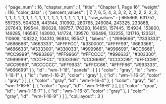 {
  "page_num" : 16,
  "chapter_num" : 1,
  "title" : "Chapter 1, Page 16",
  "weight" : 116,
  "color_data" : {
    "percent_values" : [
      7,
      7,
      6,
      5,
      4,
      3,
      3,
      2,
      2,
      2,
      2,
      2,
      2,
      2,
      1,
      1,
      1,
      1,
      1,
      1,
      1,
      1,
      1,
      1,
      1,
      1,
      1,
      1,
      1,
      1,
      1,
      1,
      1
    ],
    "raw_values" : [
      665669,
      631752,
      557253,
      504328,
      443144,
      310902,
      280765,
      249084,
      243325,
      233868,
      207643,
      199544,
      190628,
      189757,
      176360,
      164851,
      157445,
      154934,
      153800,
      149285,
      146587,
      143000,
      141724,
      139570,
      136496,
      132255,
      131716,
      123521,
      110608,
      108222,
      104310,
      96814,
      95547
    ],
    "labels" : [
      "#996666",
      "#333333",
      "#666666",
      "#663333",
      "#FFFFCC",
      "#330000",
      "#FFFF99",
      "#663366",
      "#666633",
      "#333300",
      "#330033",
      "#999966",
      "#996699",
      "#CC6666",
      "#CC9999",
      "#993366",
      "#FF9966",
      "#FFCCCC",
      "#996633",
      "#003300",
      "#999999",
      "#CCFFCC",
      "#333366",
      "#CC6699",
      "#CCCC99",
      "#FFCC99",
      "#CC9966",
      "#CCCCCC",
      "#FF9933",
      "#FFCC66",
      "#FFFF66",
      "#993333",
      "#666699"
    ]
  },
  "id" : "wm-1-16",
  "panels" : [
    [
      {
        "color" : "gray",
        "id" : "wm-1-16-1"
      },
      {
        "id" : "wm-1-16-2",
        "color" : "gray"
      },
      {
        "id" : "wm-1-16-3",
        "color" : "gray"
      }
    ],
    [
      {
        "color" : "gray",
        "id" : "wm-1-16-4"
      },
      {
        "color" : "gray",
        "id" : "wm-1-16-5"
      },
      {
        "color" : "gray",
        "id" : "wm-1-16-6"
      }
    ],
    [
      {
        "color" : "gray",
        "id" : "wm-1-16-7"
      },
      {
        "id" : "wm-1-16-8",
        "color" : "gray"
      },
      {
        "color" : "gray",
        "id" : "wm-1-16-9"
      }
    ]
  ],
  "col_layout" : 3
}
